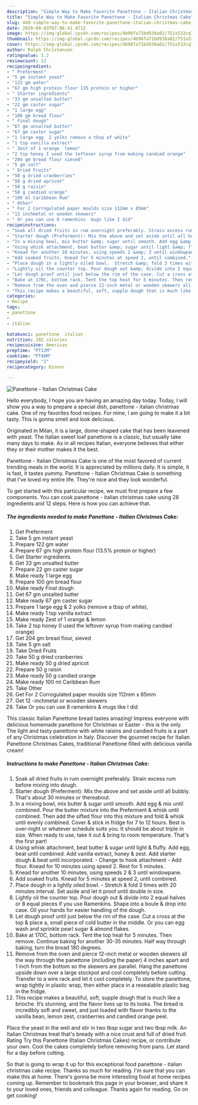 ```yaml
---
description: "Simple Way to Make Favorite Panettone - Italian Christmas Cake"
title: "Simple Way to Make Favorite Panettone - Italian Christmas Cake"
slug: 449-simple-way-to-make-favorite-panettone-italian-christmas-cake
date: 2020-09-03T07:06:41.471Z
image: https://img-global.cpcdn.com/recipes/4b98fa71bd938a02/751x532cq70/panettone-italian-christmas-cake-recipe-main-photo.jpg
thumbnail: https://img-global.cpcdn.com/recipes/4b98fa71bd938a02/751x532cq70/panettone-italian-christmas-cake-recipe-main-photo.jpg
cover: https://img-global.cpcdn.com/recipes/4b98fa71bd938a02/751x532cq70/panettone-italian-christmas-cake-recipe-main-photo.jpg
author: Ralph Christensen
ratingvalue: 3.2
reviewcount: 12
recipeingredient:
- " Preferment"
- "5 gm instant yeast"
- "122 gm water"
- "67 gm high protein flour 135 protein or higher"
- " Starter ingredients"
- "33 gm unsalted butter"
- "22 gm caster sugar"
- "1 large egg"
- "100 gm bread flour"
- " Final dough"
- "67 gm unsalted butter"
- "67 gm caster sugar"
- "1 large egg  2 yolks remove a tbsp of white"
- "1 tsp vanilla extract"
- " Zest of 1 orange  lemon"
- "2 tsp honey I used the leftover syrup from making candied orange"
- "204 gm bread flour sieved"
- "5 gm salt"
- " Dried Fruits"
- "50 g dried cranberries"
- "50 g dried apricot"
- "50 g raisin"
- "50 g candied orange"
- "100 ml Caribbean Rum"
- " Other"
- " For 2 Corrogulated paper moulds size 112mm x 85mm"
- "12 inchmetal or wooden skewers"
- " Or you can use 8 ramenkins  mugs like I did"
recipeinstructions:
- "Soak all dried fruits in rum overnight preferably. Strain excess rum before mixing into dough."
- "Starter dough (Preferment): Mix the above and set aside until all bubbly. That&#39;s about 30 minutes or thereabout."
- "In a mixing bowl, mix butter &amp; sugar until smooth. Add egg &amp; mix until combined. Pour the butter mixture into the Preferment &amp; whisk until combined. Then add the sifted flour into this mixture and fold &amp; whisk until evenly combined. Cover &amp; stick in fridge for 7 to 12 hours. Best is over-night or whatever schedule suits you. It should be about triple in size. When ready to use, take it out &amp; bring to room temperature. That&#39;s the first part!"
- "Using whisk attachment, beat butter &amp; sugar until light &amp; fluffy. Add egg, beat until combined. Add vanilla extract, honey &amp; zest. Add starter dough &amp; beat until incorporated. Change to hook attachment Add flour. Knead for 10 minutes using speed 2. Rest for 5 minutes."
- "Knead for another 10 minutes, using speeds 2 &amp; 3 until windowpane."
- "Add soaked fruits. Knead for 5 minutes at speed 2, until combined."
- "Place dough in a lightly oiled bowl.  Stretch &amp; fold 3 times with 20 minutes interval. Set aside and let it proof until double in size."
- "Lightly oil the counter top. Pour dough out &amp; divide into 2 equal halves or 8 equal pieces if you use Ramenkins. Shape into a boule &amp; drop into case. Oil your hands for easier handling of the dough."
- "Let dough proof until just below the rim of the case. Cut a cross at the top &amp; place a, small piece of cold butter in the middle. Or you can egg wash and sprinkle pearl sugar &amp; almond flakes."
- "Bake at 170C, bottom rack. Tent the top heat for 5 minutes. Then remove. Continue baking for another 30-35 minutes. Half way through baking, turn the bread 180 degrees."
- "Remove from the oven and pierce 12-inch metal or wooden skewers all the way through the panettone (including the paper) 4 inches apart and 1 inch from the bottom so the skewers are parallel. Hang the panettone upside down over a large stockpot and cool completely before cutting. Transfer to a wire rack and let it cool completely. To store the panettone, wrap tightly in plastic wrap, then either place in a resealable plastic bag in the fridge."
- "This recipe makes a beautiful, soft, supple dough that is much like a brioche. It’s stunning, and the flavor lives up to its looks. The bread is incredibly soft and sweet, and just loaded with flavor thanks to the vanilla bean, lemon zest, cranberries and candied orange peel."
categories:
- Recipe
tags:
- panettone
- 
- italian

katakunci: panettone  italian 
nutrition: 282 calories
recipecuisine: American
preptime: "PT12M"
cooktime: "PT46M"
recipeyield: "2"
recipecategory: Dinner

---
```



![Panettone - Italian Christmas Cake](https://img-global.cpcdn.com/recipes/4b98fa71bd938a02/751x532cq70/panettone-italian-christmas-cake-recipe-main-photo.jpg)

Hello everybody, I hope you are having an amazing day today. Today, I will show you a way to prepare a special dish, panettone - italian christmas cake. One of my favorites food recipes. For mine, I am going to make it a bit tasty. This is gonna smell and look delicious.

Originated in Milan, it is a large, dome-shaped cake that has been leavened with yeast. The italian sweet loaf panettone is a classic, but usually take many days to make. As in all recipes Italian, everyone believes that either they or their mother makes it the best.

Panettone - Italian Christmas Cake is one of the most favored of current trending meals in the world. It is appreciated by millions daily. It is simple, it is fast, it tastes yummy. Panettone - Italian Christmas Cake is something that I've loved my entire life. They're nice and they look wonderful.


To get started with this particular recipe, we must first prepare a few components. You can cook panettone - italian christmas cake using 28 ingredients and 12 steps. Here is how you can achieve that.

<!--inarticleads1-->

##### The ingredients needed to make Panettone - Italian Christmas Cake:

1. Get  Preferment
1. Take 5 gm instant yeast
1. Prepare 122 gm water
1. Prepare 67 gm high protein flour (13.5% protein or higher)
1. Get  Starter ingredients
1. Get 33 gm unsalted butter
1. Prepare 22 gm caster sugar
1. Make ready 1 large egg
1. Prepare 100 gm bread flour
1. Make ready  Final dough
1. Get 67 gm unsalted butter
1. Make ready 67 gm caster sugar
1. Prepare 1 large egg &amp; 2 yolks (remove a tbsp of white),
1. Make ready 1 tsp vanilla extract
1. Make ready  Zest of 1 orange &amp; lemon
1. Take 2 tsp honey (I used the leftover syrup from making candied orange)
1. Get 204 gm bread flour, sieved
1. Take 5 gm salt
1. Take  Dried Fruits
1. Take 50 g dried cranberries
1. Make ready 50 g dried apricot
1. Prepare 50 g raisin
1. Make ready 50 g candied orange
1. Make ready 100 ml Caribbean Rum
1. Take  Other
1. Get  For 2 Corrogulated paper moulds size 112mm x 85mm
1. Get 12 -inchmetal or wooden skewers
1. Take  Or you can use 8 ramenkins &amp; mugs like I did


This classic Italian Panettone bread tastes amazing! Impress everyone with delicious homemade panettone for Christmas or Easter - this is the only. The light and tasty panettone with white raisins and candied fruits is a part of any Christmas celebration in Italy. Discover the gourmet recipe for Italian Panettone Christmas Cakes, traditional Panettone ﬁlled with delicious vanilla cream! 

<!--inarticleads2-->

##### Instructions to make Panettone - Italian Christmas Cake:

1. Soak all dried fruits in rum overnight preferably. Strain excess rum before mixing into dough.
1. Starter dough (Preferment): Mix the above and set aside until all bubbly. That&#39;s about 30 minutes or thereabout.
1. In a mixing bowl, mix butter &amp; sugar until smooth. Add egg &amp; mix until combined. Pour the butter mixture into the Preferment &amp; whisk until combined. Then add the sifted flour into this mixture and fold &amp; whisk until evenly combined. Cover &amp; stick in fridge for 7 to 12 hours. Best is over-night or whatever schedule suits you. It should be about triple in size. When ready to use, take it out &amp; bring to room temperature. That&#39;s the first part!
1. Using whisk attachment, beat butter &amp; sugar until light &amp; fluffy. Add egg, beat until combined. Add vanilla extract, honey &amp; zest. Add starter dough &amp; beat until incorporated. - Change to hook attachment - Add flour. Knead for 10 minutes using speed 2. Rest for 5 minutes.
1. Knead for another 10 minutes, using speeds 2 &amp; 3 until windowpane.
1. Add soaked fruits. Knead for 5 minutes at speed 2, until combined.
1. Place dough in a lightly oiled bowl.  - Stretch &amp; fold 3 times with 20 minutes interval. Set aside and let it proof until double in size.
1. Lightly oil the counter top. Pour dough out &amp; divide into 2 equal halves or 8 equal pieces if you use Ramenkins. Shape into a boule &amp; drop into case. Oil your hands for easier handling of the dough.
1. Let dough proof until just below the rim of the case. Cut a cross at the top &amp; place a, small piece of cold butter in the middle. Or you can egg wash and sprinkle pearl sugar &amp; almond flakes.
1. Bake at 170C, bottom rack. Tent the top heat for 5 minutes. Then remove. Continue baking for another 30-35 minutes. Half way through baking, turn the bread 180 degrees.
1. Remove from the oven and pierce 12-inch metal or wooden skewers all the way through the panettone (including the paper) 4 inches apart and 1 inch from the bottom so the skewers are parallel. Hang the panettone upside down over a large stockpot and cool completely before cutting. Transfer to a wire rack and let it cool completely. To store the panettone, wrap tightly in plastic wrap, then either place in a resealable plastic bag in the fridge.
1. This recipe makes a beautiful, soft, supple dough that is much like a brioche. It’s stunning, and the flavor lives up to its looks. The bread is incredibly soft and sweet, and just loaded with flavor thanks to the vanilla bean, lemon zest, cranberries and candied orange peel.


Place the yeast in the well and stir in two tbsp sugar and two tbsp milk. An Italian Christmas treat that&#39;s bready with a nice crust and full of dried fruit. Rating Try this Panettone (Italian Christmas Cakes) recipe, or contribute your own. Cool the cakes completely before removing from pans. Let stand for a day before cutting. 

So that is going to wrap it up for this exceptional food panettone - italian christmas cake recipe. Thanks so much for reading. I'm sure that you can make this at home. There's gonna be more interesting food at home recipes coming up. Remember to bookmark this page in your browser, and share it to your loved ones, friends and colleague. Thanks again for reading. Go on get cooking!
